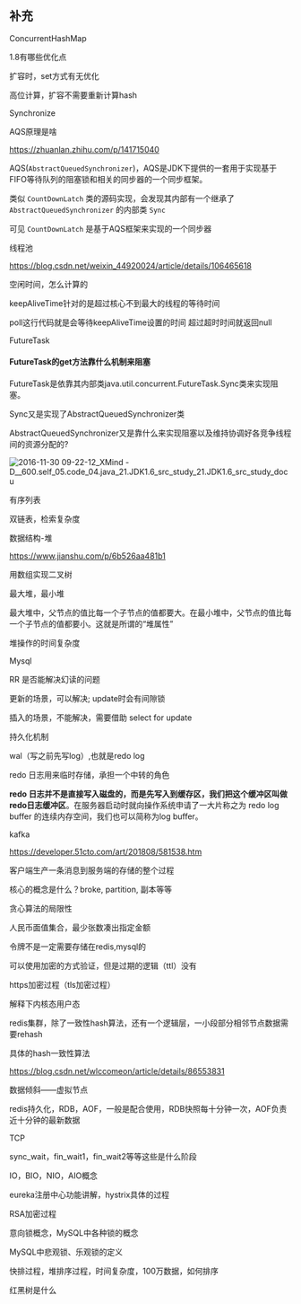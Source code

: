 ## 补充

ConcurrentHashMap

1.8有哪些优化点

扩容时，set方式有无优化

高位计算，扩容不需要重新计算hash

Synchronize



AQS原理是啥

https://zhuanlan.zhihu.com/p/141715040

AQS(`AbstractQueuedSynchronizer`)，AQS是JDK下提供的一套用于实现基于FIFO等待队列的阻塞锁和相关的同步器的一个同步框架。

类似 `CountDownLatch` 类的源码实现，会发现其内部有一个继承了 `AbstractQueuedSynchronizer` 的内部类 `Sync`

可见 `CountDownLatch` 是基于AQS框架来实现的一个同步器



线程池

https://blog.csdn.net/weixin_44920024/article/details/106465618

空闲时间，怎么计算的

keepAliveTime针对的是超过核心不到最大的线程的等待时间

poll这行代码就是会等待keepAliveTime设置的时间 超过超时时间就返回null

FutureTask

#### FutureTask的get方法靠什么机制来阻塞

FutureTask是依靠其内部类java.util.concurrent.FutureTask.Sync<V>类来实现阻塞。

Sync又是实现了AbstractQueuedSynchronizer类

AbstractQueuedSynchronizer又是靠什么来实现阻塞以及维持协调好各竞争线程间的资源分配的?

![2016-11-30 09-22-12_XMind - D__600.self_05.code_04.java_21.JDK1.6_src_study_21.JDK1.6_src_study_docu](https://images2015.cnblogs.com/blog/127449/201611/127449-20161130092344834-1751587049.png)



有序列表

双链表，检索复杂度



数据结构-堆

https://www.jianshu.com/p/6b526aa481b1

用数组实现二叉树

最大堆，最小堆

最大堆中，父节点的值比每一个子节点的值都要大。在最小堆中，父节点的值比每一个子节点的值都要小。这就是所谓的“堆属性”

堆操作的时间复杂度



Mysql 

RR 是否能解决幻读的问题

更新的场景，可以解决; update时会有间隙锁

插入的场景，不能解决，需要借助 select for update 

持久化机制

wal（写之前先写log）,也就是redo log

redo 日志用来临时存储，承担一个中转的角色

**redo 日志并不是直接写入磁盘的，而是先写入到缓存区，我们把这个缓冲区叫做 redo日志缓冲区**。在服务器启动时就向操作系统申请了一大片称之为 redo log buffer 的连续内存空间，我们也可以简称为log buffer。



kafka

https://developer.51cto.com/art/201808/581538.htm

客户端生产一条消息到服务端的存储的整个过程

核心的概念是什么？broke, partition, 副本等等



贪心算法的局限性

人民币面值集合，最少张数凑出指定金额



令牌不是一定需要存储在redis,mysql的

可以使用加密的方式验证，但是过期的逻辑（ttl）没有



https加密过程（tls加密过程）



解释下内核态用户态



redis集群，除了一致性hash算法，还有一个逻辑层，一小段部分相邻节点数据需要rehash

具体的hash一致性算法

https://blog.csdn.net/wlccomeon/article/details/86553831

数据倾斜——虚拟节点



redis持久化，RDB，AOF，一般是配合使用，RDB快照每十分钟一次，AOF负责近十分钟的最新数据



TCP 

sync_wait，fin_wait1，fin_wait2等等这些是什么阶段



IO，BIO，NIO，AIO概念



eureka注册中心功能讲解，hystrix具体的过程



RSA加密过程



意向锁概念，MySQL中各种锁的概念



MySQL中悲观锁、乐观锁的定义



快排过程，堆排序过程，时间复杂度，100万数据，如何排序



红黑树是什么















































